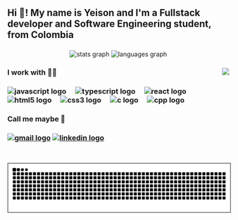<link rel="stylesheet" type='text/css' href="https://cdn.jsdelivr.net/gh/devicons/devicon@latest/devicon.min.css" />

<h2 align="left">Hi 👋! My name is Yeison and I'm a Fullstack developer and Software Engineering student, from Colombia</h2>

###

<div align="center">
  <img src="https://github-readme-stats.vercel.app/api?username=yeisonbetancur&hide_title=false&hide_rank=false&show_icons=true&include_all_commits=true&count_private=true&disable_animations=false&theme=dracula&locale=en&hide_border=false" height="150" alt="stats graph"  />
  <img src="https://github-readme-stats.vercel.app/api/top-langs?username=yeisonbetancur&locale=en&hide_title=false&layout=compact&card_width=320&langs_count=5&theme=dracula&hide_border=false" height="150" alt="languages graph"  />
</div>

###


<img align="right" height=200 src="https://media1.tenor.com/m/5BvuMx71Tt4AAAAC/dark-souls.gif"/>


<div align="left">
  <h3>I work with 🐱‍💻<h3/>
  <img src="https://cdn.jsdelivr.net/gh/devicons/devicon/icons/javascript/javascript-original.svg" height="30" alt="javascript logo"  />
  <img width="12" />
  <img src="https://cdn.jsdelivr.net/gh/devicons/devicon/icons/typescript/typescript-original.svg" height="30" alt="typescript logo"  />
  <img width="12" />
  <img src="https://cdn.jsdelivr.net/gh/devicons/devicon/icons/react/react-original.svg" height="30" alt="react logo"  />
  <img src="https://cdn.jsdelivr.net/gh/devicons/devicon/icons/html5/html5-original.svg" height="30" alt="html5 logo"  />
  <img width="12" />
  <img src="https://cdn.jsdelivr.net/gh/devicons/devicon/icons/css3/css3-original.svg" height="30" alt="css3 logo"  />
  <img width="12" />
  <img src="https://cdn.jsdelivr.net/gh/devicons/devicon@latest/icons/c/c-original.svg" height="30" alt="c logo" />
  <img width="12" />
  <img src="https://cdn.jsdelivr.net/gh/devicons/devicon@latest/icons/cplusplus/cplusplus-original.svg" height="30" alt="cpp logo" />
  <img width="12" />
  



</div>

###

 <h3>Call me maybe 🤳<h3/>

<div align="left">
  <a href="yeisonbetancur01234@gmail.com"><img src="https://img.shields.io/static/v1?message=Gmail&logo=gmail&label=&color=D14836&logoColor=white&labelColor=&style=for-the-badge" height="35" alt="gmail logo"  /><a/>
  <a href="https://www.linkedin.com/in/yeison-betancur/"><img src="https://img.shields.io/static/v1?message=LinkedIn&logo=linkedin&label=&color=0077B5&logoColor=white&labelColor=&style=for-the-badge" height="35" alt="linkedin logo"  /><a/>

</div>

###

<br clear="both">

<img src="https://raw.githubusercontent.com/yeisonbetancur/yeisonbetancur/output/snake.svg" alt="Snake animation" style="border: 2px solid grey;" />
